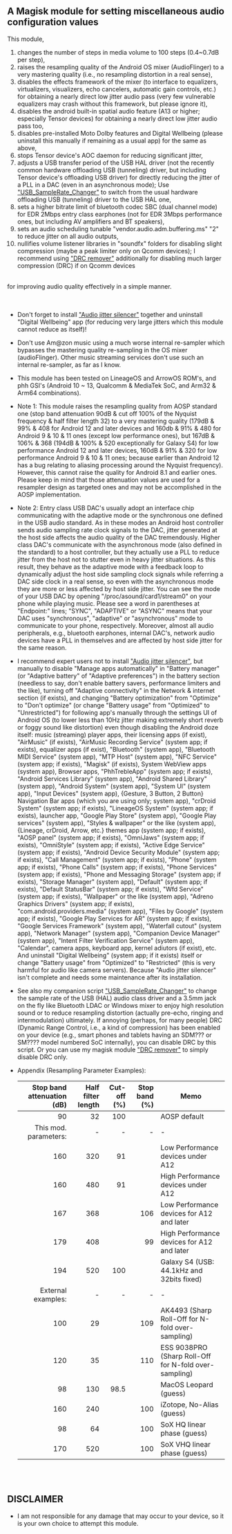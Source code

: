 ## A Magisk module for setting miscellaneous audio configuration values

This module,
<ol>
    <li>changes the number of steps in media volume to 100 steps (0.4~0.7dB per step),</li>
    <li>raises the resampling quality of the Android OS mixer (AudioFlinger) to a very mastering quality (i.e., no resampling distortion in a real sense),</li>
    <li>disables the effects framework of the mixer (to interface to equalizers, virtualizers, visualizers, echo cancelers, automatic gain controls, etc.) for obtaining a nearly direct low jitter audio pass (very few vulnerable equalizers may crash without this framework, but please ignore it),</li>
    <li>disables the android built-in spatial audio feature (A13 or higher; especially Tensor devices) for obtaining a nearly direct low jitter audio pass too,</li>
    <li>disables pre-installed Moto Dolby features and Digital Wellbeing (please uninstall this manually if remaining as a usual app) for the same as above,</li>
    <li>stops Tensor device's AOC daemon for reducing significant jitter,</li>
    <li>adjusts a USB transfer period of the USB HAL driver (not the recently common hardware offloading USB (tunneling) driver, but including Tensor device's offloading USB driver) for directly reducing the jitter of a PLL in a DAC (even in an asynchronous mode); Use <a href="https://github.com/yzyhk904/USB_SampleRate_Changer">"USB_SampleRate_Changer"</a> to switch from the usual hardware offloading USB (tunneling) driver to the USB HAL one,</li>
    <li>sets a higher bitrate limit of bluetooth codec SBC (dual channel mode) for EDR 2Mbps entry class earphones (not for EDR 3Mbps performance ones, but including AV amplifiers and BT speakers),</li>
    <li>sets an audio scheduling tunable "vendor.audio.adm.buffering.ms" "2" to reduce jitter on all audio outputs,</li>
    <li>nullifies volume listener libraries in "soundfx" folders for disabling slight compression (maybe a peak limiter only on Qcomm devices); I recommend using <a href="https://github.com/Magisk-Modules-Alt-Repo/drc-remover">"DRC remover"</a> additionally for disabling much larger compression (DRC) if on Qcomm devices</li>
</ol><br/>
    for improving audio quality effectively in a simple manner.
<br/>
<br/>
<br/>

* Don't forget to install ["Audio jitter silencer"](https://github.com/Magisk-Modules-Alt-Repo/audio-jitter-silencer) together and uninstall "Digital Wellbeing" app (for reducing very large jitters which this module cannot reduce as itself)!

* Don't use Am@zon music using a much worse internal re-sampler which bypasses the mastering quality re-sampling in the OS mixer (audioFlinger). Other music streaming services don't use such an internal re-sampler, as far as I know.

* This module has been tested on LineageOS and ArrowOS ROM's, and phh GSI's (Android 10 ~ 13, Qualcomm & MediaTek SoC, and Arm32 & Arm64 combinations). 

* Note 1: This module raises the resampling quality from AOSP standard one (stop band attenuation 90dB & cut off 100% of the Nyquist frequency & half filter length 32) to a very mastering quality (179dB & 99% & 408 for Android 12 and later devices and 160db & 91% & 480 for Android 9 & 10 & 11 ones (except low performance ones), but 167dB & 106% & 368 (194dB & 100% & 520 exceptionally for Galaxy S4) for low performance Android 12 and later devices, 160dB & 91% & 320 for low performance Android 9 & 10 & 11 ones; because earlier than Android 12 has a bug relating to aliasing processing around the Nyquist frequency). However, this cannot raise the quality for Android 8.1 and earlier ones. Please keep in mind that those attenuation values are used for a resampler design as targeted ones and may not be accomplished in the AOSP implementation.

* Note 2: Entry class USB DAC's usually adopt an interface chip communicating with the adaptive mode or the synchronous one defined in the USB audio standard. As in these modes an Android host controller sends audio sampling rate clock signals to the DAC, jitter generated at the host side affects the audio quality of the DAC tremendously. Higher class DAC's communicate with the asynchronous mode (also defined in the standard) to a host controller, but they actually use a PLL to reduce jitter from the host not to stutter even in heavy jitter situations. As this result, they behave as the adaptive mode with a feedback loop to dynamically adjust the host side sampling clock signals while referring a DAC side clock in a real sense, so even with the asynchronous mode they are more or less affected by host side jitter. You can see the mode of your USB DAC by opening "/proc/asound/card1/stream0" on your phone while playing music. Please see a word in parentheses at "Endpoint:" lines; "SYNC", "ADAPTIVE" or "ASYNC" means that your DAC uses "synchronous", "adaptive" or "asynchronous" mode to communicate to your phone, respectively. Moreover, almost all audio peripherals, e.g., bluetooth earphones, internal DAC's, network audio devices have a PLL in themselves and are affected by host side jitter for the same reason.

* I recommend expert users not to install ["Audio jitter silencer"](https://github.com/Magisk-Modules-Alt-Repo/audio-jitter-silencer), but manually to disable "Manage apps automatically" in "Battery manager" (or "Adaptive battery" of "Adaptive preferences") in the battery section (needless to say, don't enable battery savers, performance limiters and the like), turning off "Adaptive connectivity" in the Network & internet section (if exists), and changing "Battery optimization" from "Optimize" to "Don't optimize" (or change "Battery usage" from "Optimized" to "Unrestricted") for following app's manually through the settings UI of Android OS (to lower less than 10Hz jitter making extremely short reverb or foggy sound like distortion) even though disabling the Android doze itself: music (streaming) player apps, their licensing apps (if exist), "AirMusic" (if exists), "AirMusic  Recording Service" (system app; if exists), equalizer apps (if exist), "Bluetooth" (system app), "Bluetooth MIDI Service" (system app), "MTP Host" (system app), "NFC Service" (system app; if exists), "Magisk" (if exists), System WebView apps (system app), Browser apps, "PhhTrebleApp" (system app; if exists), "Android Services Library" (system app), "Android Shared Library" (system app), "Android System" (system app), "System UI" (system app), "Input Devices" (system app), {Gesture, 3 Button, 2  Button} Navigation Bar apps (which you are using only; system app), "crDroid System" (system app; if exists), "LineageOS System" (system app; if exists), launcher app, "Google Play Store" (system app), "Google Play services" (system app), "Styles & wallpaper" or the like (system app), {Lineage, crDroid, Arrow, etc.} themes app (system app; if exists),  "AOSP panel" (system app; if exists), "OmniJaws" (system app; if exists), "OmniStyle" (system app; if exists), "Active Edge Service" (system app; if exists), "Android Device Security Module" (system app; if exists), "Call Management" (system app; if exists), "Phone" (system app; if exists), "Phone Calls" (system app; if exists), "Phone Services" (system app; if exists), "Phone and Messaging Storage" (system app; if exists), "Storage Manager" (system app), "Default" (system app; if exists), "Default StatusBar" (system app; if exists), "Wfd Service" (system app; if exists), "Wallpaper" or the like (system app), "Adreno Graphics Drivers" (system app; if exists), "com.android.providers.media" (system app), "Files by Google" (system app; if exists), "Google Play Services for AR" (system app; if exists), "Google Services Framework" (system app), "Waterfall cutout" (system app), "Network Manager" (system app), "Companion Device Manager" (system app), "Intent Filter Verification Service" (system app), "Calendar", camera apps, keyboard app, kernel adiutors (if exist), etc. And uninstall "Digital Wellbeing" (system app; if it exists) itself or change "Battery usage" from "Optimized" to "Restricted" (this is very harmful for audio like camera servers). Because "Audio jitter silencer" isn't complete and needs some maintenance after its installation.

* See also my companion script ["USB_SampleRate_Changer"](https://github.com/yzyhk904/USB_SampleRate_Changer) to change the sample rate of the USB (HAL) audio class driver and a 3.5mm jack on the fly like Bluetooth LDAC or Windows mixer to enjoy high resolution sound or to reduce resampling distortion (actually pre-echo, ringing and intermodulation) ultimately. If annoying (perhaps, for many people) DRC (Dynamic Range Control, i.e., a kind of compression) has been enabled on your device (e.g., smart phones and tablets having an SDM??? or SM???? model numbered SoC internally), you can disable DRC by this script. Or you can use my magisk module ["DRC remover"](https://github.com/Magisk-Modules-Alt-Repo/drc-remover) to simply disable DRC only.

* Appendix (Resampling Parameter Examples):
    
    
    | Stop band attenuation (dB) | Half filter length | Cut-off (%) | Stop band (%) | Memo |
    | ---: | ---: | ---: | ---: | ---- |
    | 90 | 32 | 100 | | AOSP default |
    | This mod. parameters: | - | - | - | - |
    | 160 | 320 | 91 | | Low Performance devices under A12 |
    | 160 | 480 | 91 | | High Performance devices under A12 |
    | 167 | 368 | | 106 | Low Performance devices for A12 and later |
    | 179 | 408 | | 99 | High Performance devices for A12 and later |
    | 194 | 520 | 100 | | Galaxy S4 (USB: 44.1kHz and 32bits fixed) |
    | External examples: | - | - | - | - |
    | 100 | 29 | | 109 | AK4493 (Sharp Roll-Off for N-fold over-sampling) |
    | 120 | 35 | | 110 | ESS 9038PRO (Sharp Roll-Off for N-fold over-sampling) |
    | 98 | 130 | 98.5 | | MacOS Leopard (guess) |
    | 160 | 240 | | 100 | iZotope, No-Alias (guess) |
    | 98 | 64 | | 100 | SoX HQ linear phase (guess) |
    | 170 | 520 | | 100 | SoX VHQ linear phase (guess) |

<br/>
<br/>

## DISCLAIMER

* I am not responsible for any damage that may occur to your device, so it is your own choice to attempt this module.

##
